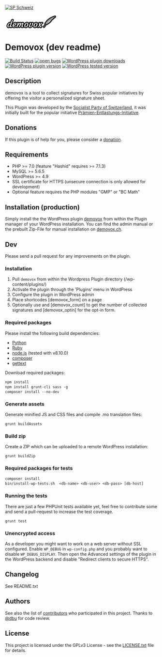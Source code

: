[![SP Schweiz](https://www.sp-ps.ch/sites/all/themes/sp_ps/logo.png)](https://www.sp-ps.ch)

[![Demovox](assets/logo-demovox-small.png?raw=true "Demovox")](https://demovox.ch)
# Demovox (dev readme)

[![Build Status](https://travis-ci.org/spschweiz/demovox.svg?branch=master)](https://travis-ci.org/spschweiz/demovox)
[![open bugs](https://img.shields.io/github/issues/spschweiz/demovox/bug?label=bugs&logo=GitHub)](https://github.com/spschweiz/demovox/issues)
[![WordPress plugin downloads](https://img.shields.io/wordpress/plugin/dt/demovox?logo=WordPress)](https://wordpress.org/plugins/demovox/)
[![WordPress plugin version](https://img.shields.io/wordpress/plugin/v/demovox?label=plugin&logo=WordPress)](https://wordpress.org/plugins/demovox/)
[![WordPress tested version](https://img.shields.io/wordpress/plugin/tested/demovox?logo=WordPress)](https://wordpress.org/plugins/demovox/)

## Description

demovox is a tool to collect signatures for Swiss popular initiatives by offering the visitor a personalized signature sheet.

This Plugin was developed by the [Socialist Party of Switzerland](https://www.sp-ps.ch), it was initially built for the popular initiative [Prämien-Entlastungs-Initiative](https://bezahlbare-praemien.ch).

## Donations
If this plugin is of help for you, please consider a [donation](https://demovox.ch). 

## Requirements

* PHP >= 7.0 (feature "Hashid" requires >= 7.1.3)
* MySQL >= 5.6.5
* WordPress >= 4.9
* SSL certificate for HTTPS (unsecure connection is only allowed for development)
* Optional feature requires the PHP modules "GMP" or "BC Math"

## Installation (production)

Simply install the the WordPress plugin [demovox](https://wordpress.org/plugins/demovox/) from within the Plugin manager of your WordPress installation. You can find the admin manual or the prebuilt Zip-File for manual installation on [demovox.ch](https://demovox.ch).

## Dev

Please send a pull request for any improvements on the plugin. 

### Installation

1. Pull `demovox` from within the Wordpress Plugin directory (/wp-content/plugins/)
2. Activate the plugin through the 'Plugins' menu in WordPress
3. Configure the plugin in WordPress admin
4. Place shortcodes [demovox_form] on a page
5. Optionally use and [demovox_count] to get the number of collected signatures and [demovox_optin] for the opt-in form.

### Required packages

Please install the following build dependencies:
* [Python](https://www.python.org/)
* [Ruby](https://www.ruby-lang.org/)
* [node.js](https://nodejs.org/) (tested with v8.10.0)
* [composer](https://getcomposer.org/)
* [gettext](https://packages.ubuntu.com/bionic/gettext)

Download required packages:

```
npm install
npm install grunt-cli sass -g
composer install --no-dev
```

### Generate assets

Generate minified JS and CSS files and compile .mo translation files:

```
grunt buildAssets
```

### Build zip

Create a ZIP which can be uploaded to a remote WordPress installation:

```
grunt buildZip
```

### Required packages for tests
```
composer install
bin/install-wp-tests.sh  <db-name> <db-user> <db-pass> [db-host]
```

### Running the tests

There are just a few PHPUnit tests available yet, feel free to contribute some and send a pull-request to increase the test coverage.
```
grunt test
```

### Unencrypted access

As a developer you might want to work on a web server without SSL configured. Enable `WP_DEBUG` in `wp-config.php` and you probably want to disable `WP_DEBUG_DISPLAY`. Then
open the Advanced settings of the plugin in the WordPress backend and disable "Redirect clients to secure HTTPS".

## Changelog

See README.txt

## Authors

See also the list of [contributors](https://github.com/spschweiz/demovox/contributors) who participated in this project.
Thanks to [@dbu](https://github.com/dbu) for code review.

## License

This project is licensed under the GPLv3 License - see the [LICENSE.txt](LICENSE.txt) file for details.
